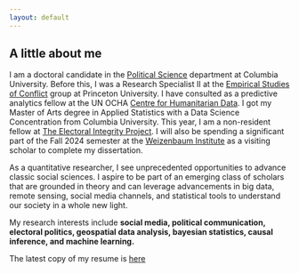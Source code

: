 ```yaml
---
layout: default
---
```


<h2> A little about me </h2>

I am a doctoral candidate in the [Political Science](https://polisci.columbia.edu/content/manu-singh) department at Columbia University. Before this, I was a Research Specialist II at the [Empirical Studies of Conflict](https://esoc.princeton.edu/) group at Princeton University. I have consulted as a predictive analytics fellow at the UN OCHA [Centre for Humanitarian Data](https://data.humdata.org/). I got my Master of Arts degree in Applied Statistics with a Data Science Concentration from Columbia University. This year, I am a non-resident fellow at [The Electoral Integrity Project](https://www.electoralintegrityproject.com/). I will also be spending a significant part of the Fall 2024 semester at the [Weizenbaum Institute](https://www.weizenbaum-institut.de/en/) as a visiting scholar to complete my dissertation.    

As a quantitative researcher, I see unprecedented opportunities to advance classic social sciences. I aspire to be part of an emerging class of scholars that are grounded in theory and can leverage advancements in big data, remote sensing, social media channels, and statistical tools to understand our society in a whole new light.

My research interests include **social media, political communication, electoral politics, geospatial data analysis, bayesian statistics, causal inference, and machine learning.**

The latest copy of my resume is [here](https://www.dropbox.com/scl/fi/zqzi3hxmyq2qa5qt5fgf0/resume_MS_2024_OT.pdf?rlkey=5yoqr456nqaped9x0cjd2gpks&dl=0)
